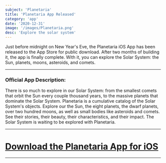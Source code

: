 ```yaml
---
subject: 'Planetaria'
title: 'Planetaria App Released'
category: 'app'
date: '2020-12-31'
image: '/images/Planetaria.png'
desc: 'Explore the solar system'
---
```


Just before midnight on New Year's Eve, the Planetaria iOS App has been released to the App Store for public download. After two months of building it, the app is finally complete. With it, you can explore the Solar System: the Sun, planets, moons, asteroids, and comets.

---

### Official App Description:
There is so much to explore in our Solar System: from the smallest comets that orbit the Sun every couple thousand years, to the massive planets that dominate the Solar System. Planetaria is a cumulative catalog of the Solar System's objects. Explore our the Sun, the eight planets, the dwarf planets, over two hundred moons, as well as small bodies like asteroids and comets. See their stories, their beauty, their characteristics, and their impact. The Solar System is waiting to be explored with Planetaria.

---

# [Download the Planetaria App for iOS](https://apps.apple.com/is/app/planetaria/id1546887479)

---
